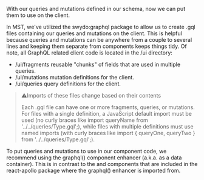 With our queries and mutations defined in our schema, now we can put them to use on the client.

In MST, we've utilized the <span class="badge">swydo:graphql</span> package to allow us to create .gql files containing our queries and mutations on the client. This is helpful because queries and mutations can be anywhere from a couple to several lines and keeping them separate from components keeps things tidy. Of note, all GraphQL related client code is located in the /ui directory:

* /ui/fragments reusable "chunks" of fields that are used in multiple queries.
* /ui/mutations mutation definitions for the client.
* /ui/queries query definitions for the client.

<blockquote>
  ⚠️Imports of these files change based on their contents

  Each .gql file can have one or more fragments, queries, or mutations. For files with a single definition, a JavaScript default import must be used (no curly braces like import queryName from '../../queries/Type.gql';), while files with multiple definitions must use named imports (with curly braces like import { queryOne, queryTwo } from '../../queries/Type.gql';).
</blockquote>

To put queries and mutations to use in our component code, we recommend using the graphql() component enhancer (a.k.a. as a data container). This is in contrast to the <Query /> and <Mutation /> components that are included in the react-apollo package where the graphql() enhancer is imported from.
